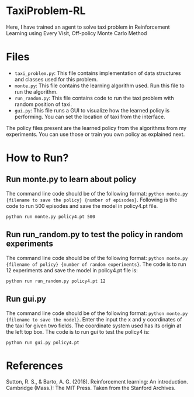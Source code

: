 # TaxiProblem-RL
Here, I have trained an agent to solve taxi problem in Reinforcement Learning using Every Visit, Off-policy Monte Carlo Method

# Files
- `taxi_problem.py`: This file contains implementation of data structures and classes used for this problem.
- `monte.py`: This file contains the learning algorithm used. Run this file to run the algorithm.
- `run_random.py`: This file contains code to run the taxi problem with random position of taxi.
- `gui.py`: This file runs a GUI to visualize how the learned policy is performing. You can set the location of taxi from the interface.

The policy files present are the learned policy from the algorithms from my experiments. You can use those or train you own policy as explained next.


# How to Run?

## Run monte.py to learn about policy
The command line code should be of the following format: `python monte.py {filename to save the policy} {number of episodes}`.
Following is the code to run 500 episodes and save the model in policy4.pt file.
```{python}
python run monte.py policy4.pt 500
```
## Run run_random.py to test the policy in random experiments
The command line code should be of the following format: `python monte.py {filename of policy} {number of random experiments}`.
The code is to run 12 experiments and save the model in policy4.pt file is:
```{python}
python run run_random.py policy4.pt 12
```

## Run gui.py 
The command line code should be of the following format: `python monte.py {filename to save the model}`. Enter the input the x and y 
coordinates of the taxi for given two fields. The coordinate system used has its origin at the left top box.
The code is to run gui to test the policy4 is:
```{python}
python run gui.py policy4.pt 
```


# References

Sutton, R. S., & Barto, A. G. (2018). Reinforcement learning: An introduction. Cambridge (Mass.): The MIT Press. Taken from the Stanford Archives.





